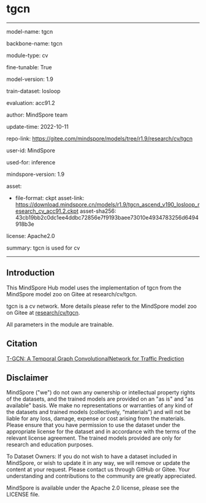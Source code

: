 # tgcn

---

model-name: tgcn

backbone-name: tgcn

module-type: cv

fine-tunable: True

model-version: 1.9

train-dataset: losloop

evaluation: acc91.2

author: MindSpore team

update-time: 2022-10-11

repo-link: <https://gitee.com/mindspore/models/tree/r1.9/research/cv/tgcn>

user-id: MindSpore

used-for: inference

mindspore-version: 1.9

asset:

-
    file-format: ckpt
    asset-link: <https://download.mindspore.cn/models/r1.9/tgcn_ascend_v190_losloop_research_cv_acc91.2.ckpt>
    asset-sha256: 43cb19bb2c0dc1ee4ddbc72856e7f9193baee73010e4934783256d6494918b3e

license: Apache2.0

summary: tgcn is used for cv

---

## Introduction

This MindSpore Hub model uses the implementation of tgcn from the MindSpore model zoo on Gitee at research/cv/tgcn.

tgcn is a cv network. More details please refer to the MindSpore model zoo on Gitee at [research/cv/tgcn](https://gitee.com/mindspore/models/blob/r1.9/research/cv/tgcn/README.md).

All parameters in the module are trainable.

## Citation

[T-GCN: A Temporal Graph ConvolutionalNetwork for Traffic Prediction](https://arxiv.org/pdf/1811.05320.pdf)

## Disclaimer

MindSpore ("we") do not own any ownership or intellectual property rights of the datasets, and the trained models are provided on an "as is" and "as available" basis. We make no representations or warranties of any kind of the datasets and trained models (collectively, “materials”) and will not be liable for any loss, damage, expense or cost arising from the materials. Please ensure that you have permission to use the dataset under the appropriate license for the dataset and in accordance with the terms of the relevant license agreement. The trained models provided are only for research and education purposes.

To Dataset Owners: If you do not wish to have a dataset included in MindSpore, or wish to update it in any way, we will remove or update the content at your request. Please contact us through GitHub or Gitee. Your understanding and contributions to the community are greatly appreciated.

MindSpore is available under the Apache 2.0 license, please see the LICENSE file.

